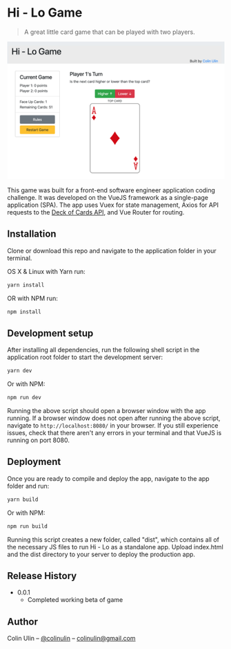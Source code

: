 # Hi - Lo Game
> A great little card game that can be played with two players.

![Game preview screenshot](screenshot.png)

This game was built for a front-end software engineer application coding challenge. It was developed on the VueJS framework as a single-page application (SPA). The app uses Vuex for state management, Axios for API requests to the [Deck of Cards API](http://deckofcardsapi.com/), and Vue Router for routing.

## Installation

Clone or download this repo and navigate to the application folder in your terminal.

OS X & Linux with Yarn run:

```sh
yarn install
```

OR with NPM run:

```sh
npm install
```

## Development setup

After installing all dependencies, run the following shell script in the application root folder to start the development server:

```sh
yarn dev
```

Or with NPM:

```sh
npm run dev
```

Running the above script should open a browser window with the app running. If a browser window does not open after running the above script, navigate to `http://localhost:8080/` in your browser. If you still experience issues, check that there aren't any errors in your terminal and that VueJS is running on port 8080.

## Deployment

Once you are ready to compile and deploy the app, navigate to the app folder and run:

```sh
yarn build
```

Or with NPM:

```sh
npm run build
```

Running this script creates a new folder, called "dist", which contains all of the necessary JS files to run Hi - Lo as a standalone app. Upload index.html and the dist directory to your server to deploy the production app.

## Release History

* 0.0.1
    * Completed working beta of game

## Author

Colin Ulin – [@colinulin](https://twitter.com/colinulin) – colinulin@gmail.com

